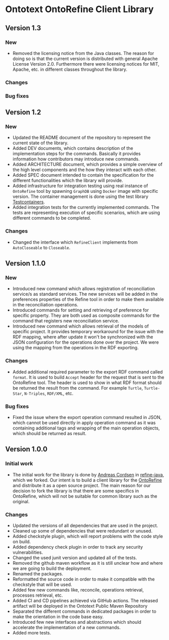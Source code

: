 # Ontotext OntoRefine Client Library

## Version 1.3

### New

 - Removed the licensing notice from the Java classes. The reason for doing so is that the current version is distributed with general Apache License Version 2.0. Furthermore
   there were licensing notices for MIT, Apache, etc. in different classes throughout the library.
   

### Changes

### Bug fixes


## Version 1.2

### New

 - Updated the README document of the repository to represent the current state of the library.
 - Added DEV documents, which contains description of the implementation steps for the commands. Basically it provides information how contributors may introduce new commands.
 - Added ARCHITECTURE document, which provides a simple overview of the high level components and the how they interact with each other.
 - Added SPEC document intended to contain the specification for the different functionalities which the library will provide.
 - Added infrastructure for integration testing using real instance of `OntoRefine` tool by spawning `GraphDB` using `Docker` image with specific version. The container
   management is done using the test library [Testcontainers](https://www.testcontainers.org/).
 - Added integration tests for the currently implemented commands. The tests are representing execution of specific scenarios, which are using different commands to be completed.

### Changes

 - Changed the interface which `RefineClient` implements from `AutoCloseable` to `Closeable`.


## Version 1.1.0

### New

 - Introduced new command which allows registration of reconciliation service/s as standard services. The new services will be added in the preferences properties of the Refine
   tool in order to make them available in the reconciliation operations.
 - Introduced commands for setting and retrieving of preference for specific property. They are both used as composite commands for the command that registers new reconciliation
   service.
 - Introduced new command which allows retrieval of the models of specific project. It provides temporary workaround for the issue with the RDF mapping, where after update it won't
   be synchronized with the JSON configuration for the operations done over the project. We were using the mapping from the operations in the RDF exporting. 

### Changes

 - Added additional required parameter to the export RDF command called `format`. It is used to build `Accept` header for the request that is sent to the OntoRefine tool. The
   header is used to show in what RDF format should be returned the result from the command. For example `Turtle`, `Turtle-Star`, `N-Triples`, `RDF/XML`, etc.
   
### Bug fixes

 - Fixed the issue where the export operation command resulted in JSON, which cannot be used directly in apply operation command as it was containing additional tags and wrapping
   of the main operation objects, which should be returned as result.


## Version 1.0.0

### Initial work

 - The initial work for the library is done by [Andreas Cordsen](https://github.com/ancore) in [refine-java](https://github.com/ancore/refine-java), which we forked.
   Our intent is to build a client library for the [OntoRefine](https://graphdb.ontotext.com/documentation/free/loading-data-using-ontorefine.html) and distribute it as a open
   source project. The main reason for our decision to fork the library is that there are some specifics in OntoRefine, which will not be suitable for common library such as the
   original.

### Changes

 - Updated the versions of all dependencies that are used in the project.
 - Cleaned up some of dependencies that were redundant or unused.
 - Added checkstyle plugin, which will report problems with the code style on build.
 - Added dependency check plugin in order to track any security vulnerabilities.
 - Changed the used junit version and updated all of the tests.
 - Removed the github maven workflow as it is still unclear how and where we are going to build the deployment.
 - Renamed the packages.
 - Reformatted the source code in order to make it compatible with the checkstyle that will be used.
 - Added few new commands like, reconcile, operations retrieval, processes retrieval, etc.
 - Added CI and CD pipelines achieved via GitHub actions. The released artifact will be deployed in the Ontotext Public Maven Repository
 - Separated the different commands in dedicated packages in order to make the orientation in the code base easy.
 - Introduced few new interfaces and abstractions which should accelerate the implementation of a new commands.
 - Added more tests.
